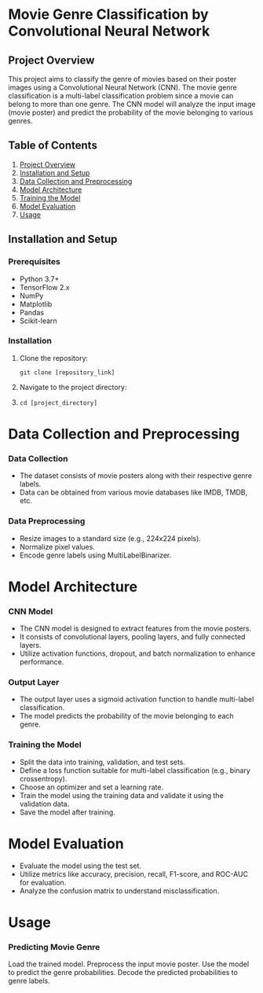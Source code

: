 # Movie Genre Classification by Convolutional Neural Network
## Project Overview

This project aims to classify the genre of movies based on their poster images using a Convolutional Neural Network (CNN). The movie genre classification is a multi-label classification problem since a movie can belong to more than one genre. The CNN model will analyze the input image (movie poster) and predict the probability of the movie belonging to various genres.

## Table of Contents

1. [Project Overview](#project-overview)
2. [Installation and Setup](#installation-and-setup)
3. [Data Collection and Preprocessing](#data-collection-and-preprocessing)
4. [Model Architecture](#model-architecture)
5. [Training the Model](#training-the-model)
6. [Model Evaluation](#model-evaluation)
7. [Usage](#usage)

## Installation and Setup

### Prerequisites

- Python 3.7+
- TensorFlow 2.x
- NumPy
- Matplotlib
- Pandas
- Scikit-learn

### Installation

1. Clone the repository:
   ```shell
   git clone [repository_link]

2. Navigate to the project directory:
3. ```shell
   cd [project_directory]

# Data Collection and Preprocessing
### Data Collection
- The dataset consists of movie posters along with their respective genre labels.
- Data can be obtained from various movie databases like IMDB, TMDB, etc.
### Data Preprocessing
- Resize images to a standard size (e.g., 224x224 pixels).
- Normalize pixel values.
- Encode genre labels using MultiLabelBinarizer.

# Model Architecture
### CNN Model
- The CNN model is designed to extract features from the movie posters.
- It consists of convolutional layers, pooling layers, and fully connected layers. <br>
- Utilize activation functions, dropout, and batch normalization to enhance performance.

### Output Layer
- The output layer uses a sigmoid activation function to handle multi-label classification. <br>
- The model predicts the probability of the movie belonging to each genre. <br>

### Training the Model
- Split the data into training, validation, and test sets.
- Define a loss function suitable for multi-label classification (e.g., binary crossentropy).
- Choose an optimizer and set a learning rate.
- Train the model using the training data and validate it using the validation data.
- Save the model after training.

# Model Evaluation
- Evaluate the model using the test set.
- Utilize metrics like accuracy, precision, recall, F1-score, and ROC-AUC for evaluation.
- Analyze the confusion matrix to understand misclassification.

# Usage

### Predicting Movie Genre
Load the trained model.
Preprocess the input movie poster.
Use the model to predict the genre probabilities.
Decode the predicted probabilities to genre labels.
   
